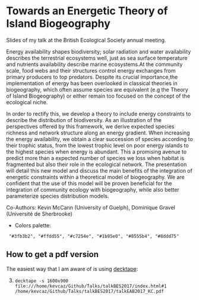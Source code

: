 # Towards an Energetic Theory of Island Biogeography

Slides of my talk at the British Ecological Society annual meeting.

Energy availability shapes biodiversity; solar radiation and water availability describes the terrestrial ecosystems well, just as sea surface temperature and nutrients availability describe marine ecosystems.At the community scale, food webs and their structures control energy exchanges from primary producers to top predators. Despite its crucial importance,the implementation of energy has been overlooked in classical theories in biogeography, which often assume species are equivalent (e.g the Theory of Island Biogeography) or either remain too focused on the concept of the ecological niche.


In order to rectify this, we develop a theory to include energy constraints to describe the distribution of biodiversity. As an illustration of the perspectives offered by this framework, we derive expected species richness and network structure along an energy gradient. When increasing the energy availability, we obtain a clear succession of species according to their trophic status, from the lowest trophic level on poor energy islands to the highest species when energy is abundant. This a promising avenue to predict more than a expected number of species we loss when habitat is fragmented but also their role in the ecological network. The presentation will detail this new model and discuss the main benefits of the integration of energetic constraints within a theoretical model of biogeography. We are confident that the use of this model will be proven beneficial for the integration of community ecology with biogeography, while also better parameterize species distribution models.

Co-Authors: Kevin McCann (University of Guelph), Dominique Gravel (Université de Sherbrooke)


- Colors palette:

```
 "#3fb3b2", "#ffdd55", "#c7254e", "#1b95e0", "#8555b4", "#8ddd75"
```


## How to get a pdf version

The easiest way that I am aware of is using [decktape](https://github.com/astefanutti/decktape):

3. `decktape -s 1600x900 file:///home/kevcaz/Github/Talks/talkBES2017/index.html#1 /home/kevcaz/Github/Talks/talkBES2017/talkEAB2017_KC.pdf`
